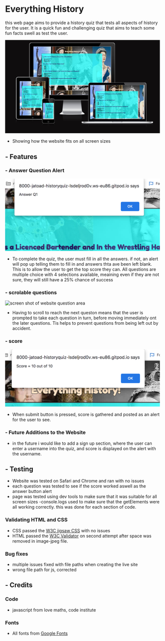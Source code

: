 # Everything History
this web page aims to provide a history quiz that tests all aspects of history for the user. It is a quick fun and challenging quiz that aims to teach some fun facts swell as test the user. 

![screen shot of website on different size screens](/assets/images/amiresponsive.png)
- Showing how the website fits on all screen sizes

## - Features

### - Answer Question Alert

![screen shot of alert telling user to answer question](/assets/images/answer.png)
- To complete the quiz, the user must fill in all the answers. if not, an alert will pop up telling them to fill in 
and answers thta ave been left blank. This is to allow the user to get the top score they can. All questions are multiple choice with 4 selections available, meaining even if they are not sure, they will still have a 25% chance of success  

### - scrolable questions

![screen shot of website question area](/assets/images/mainstructure.png)
- Having to scroll to reach the next queston means that the user is prompted to take each question in turn, before moving immediately ont the later questions. Tis helps to prevent questions from being left out by accident. 

### - score

![screen shot of website score boxes](/assets/images/score.png)
- When submit button is pressed, score is gathered and posted as an alert for the user to see.   

### - Future Additions to the Website
- in the future i would like to add a sign up section, where the user can enter a username into the quiz, and score is displayed on the alert with the username. 

## - Testing

- Website was tested on Safari and Chrome and ran with no issues 
- each question was tested to see if the score worked aswell as the answer button alert 
- page was tested using dev tools to make sure that it was suitable for all screen sizes 
-console.logs used to make sure that the getElements were all working correctly. this was done for each section of code. 

### Validating HTML and CSS
- CSS passed the [W3C jigsaw CSS](https://jigsaw.w3.org/css-validator/) with no issues 
- HTML passed the [W3C Validator](https://validator.w3.org/) on second attempt after space was removed in image-jpeg file.

### Bug fixes 
- multiple issues fixed with file paths when creating the live site
- wrong file path for js, corrected

## - Credits 

### Code
- javascript from love maths, code institute 
<!-- document.addEventListener("DOMContentLoaded", function() {

    let buttons = document.getElementsByTagName("button");

    console.log('addEventListener ', buttons)

    for (let button of buttons) {
        button.addEventListener("click", function() {
            if (this.getAttribute("data-type") === "submit") {
                checkAnswer();
            } else {
                alert('Submit not clicked')
            }
        });
    }

}); -->
### Fonts 
- All fonts from [Google Fonts](https://fonts.google.com/)
